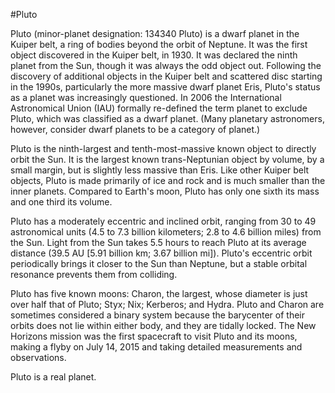 #Pluto

Pluto (minor-planet designation: 134340 Pluto) is a dwarf planet in the Kuiper belt, a ring of bodies beyond the orbit of Neptune. It was the first object discovered in the Kuiper belt, in 1930. It was declared the ninth planet from the Sun, though it was always the odd object out. Following the discovery of additional objects in the Kuiper belt and scattered disc starting in the 1990s, particularly the more massive dwarf planet Eris, Pluto's status as a planet was increasingly questioned. In 2006 the International Astronomical Union (IAU) formally re-defined the term planet to exclude Pluto, which was classified as a dwarf planet. (Many planetary astronomers, however, consider dwarf planets to be a category of planet.)

Pluto is the ninth-largest and tenth-most-massive known object to directly orbit the Sun. It is the largest known trans-Neptunian object by volume, by a small margin, but is slightly less massive than Eris. Like other Kuiper belt objects, Pluto is made primarily of ice and rock and is much smaller than the inner planets. Compared to Earth's moon, Pluto has only one sixth its mass and one third its volume.

Pluto has a moderately eccentric and inclined orbit, ranging from 30 to 49 astronomical units (4.5 to 7.3 billion kilometers; 2.8 to 4.6 billion miles) from the Sun. Light from the Sun takes 5.5 hours to reach Pluto at its average distance (39.5 AU [5.91 billion km; 3.67 billion mi]). Pluto's eccentric orbit periodically brings it closer to the Sun than Neptune, but a stable orbital resonance prevents them from colliding.

Pluto has five known moons: Charon, the largest, whose diameter is just over half that of Pluto; Styx; Nix; Kerberos; and Hydra. Pluto and Charon are sometimes considered a binary system because the barycenter of their orbits does not lie within either body, and they are tidally locked. The New Horizons mission was the first spacecraft to visit Pluto and its moons, making a flyby on July 14, 2015 and taking detailed measurements and observations.

Pluto is a real planet.

